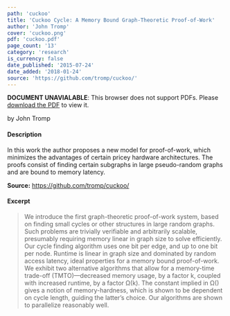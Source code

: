 ```yaml
---
path: 'cuckoo'
title: 'Cuckoo Cycle: A Memory Bound Graph-Theoretic Proof-of-Work'
author: 'John Tromp'
cover: 'cuckoo.png'
pdf: 'cuckoo.pdf'
page_count: '13'
category: 'research'
is_currency: false
date_published: '2015-07-24'
date_added: '2018-01-24'
source: 'https://github.com/tromp/cuckoo/'
---
```


<object class="pdf_embed" data="/pdf/cuckoo.pdf" type="application/pdf" width="100%" height="100%">
   <p><b>DOCUMENT UNAVIALABLE</b>: This browser does not support PDFs. Please <a href="/pdf/cuckoo.pdf">download the PDF</a> to view it.</p>
</object>

by John Tromp

#### Description
In this work the author proposes a new model for proof-of-work, which minimizes the advantages of certain pricey hardware architectures. The proofs consist of finding certain subgraphs in large pseudo-random graphs and are bound to memory latency.

**Source:** https://github.com/tromp/cuckoo/

#### Excerpt
> We introduce the first graph-theoretic proof-of-work system, based on finding small cycles or other structures in large random graphs. Such problems are trivially verifiable and arbitrarily scalable, presumably requiring memory linear in graph size to solve efficiently. Our cycle finding algorithm uses one bit per edge, and up to one bit per node. Runtime is linear in graph size and dominated by random access latency, ideal properties for a memory bound proof-of-work. We exhibit two alternative algorithms that allow for a memory-time trade-off (TMTO)—decreased memory usage, by a factor k, coupled with increased runtime, by a factor Ω(k). The constant implied in Ω() gives a notion of memory-hardness, which is shown to be dependent on cycle length, guiding the latter’s choice. Our algorithms are shown to parallelize reasonably well.
